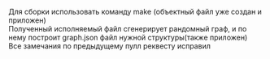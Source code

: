 Для сборки использовать команду make (объектный файл уже создан и приложен)  
Полученный исполняемый файл сгенерирует рандомный граф, и по нему построит graph.json файл нужной структуры(также приложен)  
Все замечания по предыдущему пулл реквесту исправил  
